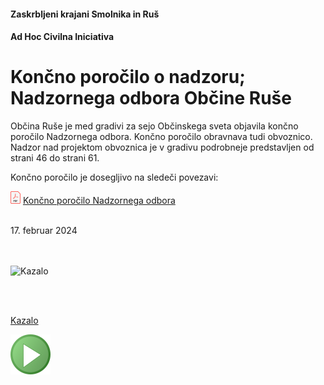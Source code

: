 #### Zaskrbljeni krajani Smolnika in Ruš
#### Ad Hoc Civilna Iniciativa

#  Končno poročilo o nadzoru; Nadzornega odbora Občine Ruše

Občina Ruše je med gradivi za sejo Občinskega sveta objavila končno poročilo Nadzornega odbora.
Končno poročilo obravnava tudi obvoznico. Nadzor nad projektom obvoznica je v gradivu podrobneje predstavljen od strani 46 do strani 61. 

Končno poročilo je dosegljivo na sledeči povezavi:

![PDF](./pic/pdf16.png)
[Končno poročilo Nadzornega odbora](./pdf3/2024-02-17-T8_Nadzorni_odbor_2023-177-241.pdf)

<br/>
17. februar 2024 
<br/><br/>
<br/>

![Kazalo](./pic/2024-02-17-Zeleznica-02.png)

<br/>
<br/>

[Kazalo](index-izjave-za-javnost.md)

![GIT](./pic/status_work_green_64x64.png)                                    